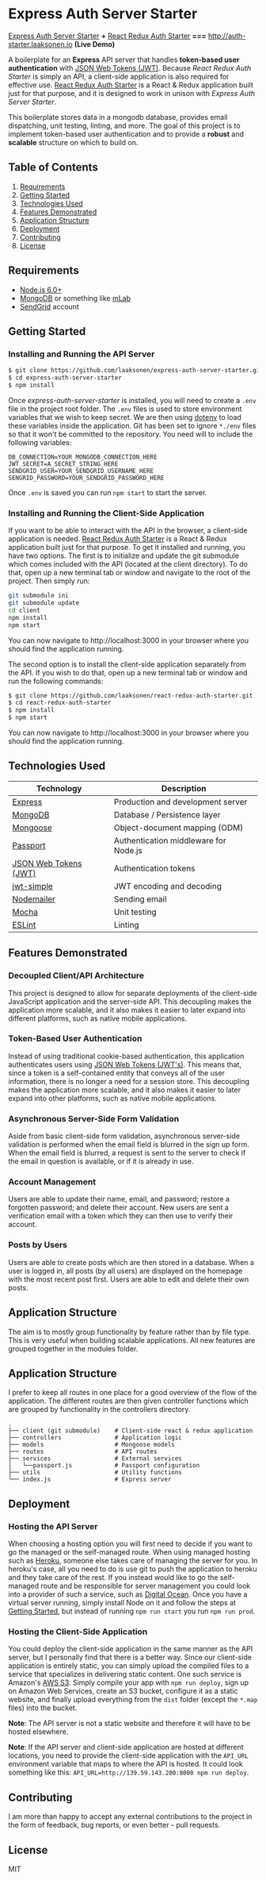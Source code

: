 # Express Auth Server Starter

[Express Auth Server Starter](https://github.com/laaksonen/express-auth-server-starter)
**+**
[React Redux Auth Starter](https://github.com/laaksonen/react-redux-auth-starter)
**===** http://auth-starter.laaksonen.io **(Live Demo)**

A boilerplate for an **Express** API server that handles **token-based user
authentication** with [JSON Web Tokens (JWT)](https://jwt.io). Because *React
Redux Auth Starter* is simply an API, a client-side application is also required
for effective use.
[React Redux Auth Starter](https://github.com/laaksonen/react-redux-auth-starter)
is a React & Redux application built just for that purpose, and it is designed
to work in unison with *Express Auth Server Starter*.

This boilerplate stores data in a mongodb database, provides email dispatching,
unit testing, linting, and more. The goal of this project is to implement
token-based user authentication and to provide a **robust** and **scalable**
structure on which to build on.

## Table of Contents
1. [Requirements](#requirements)
1. [Getting Started](#getting-started)
1. [Technologies Used](#technologies-used)
1. [Features Demonstrated](#features-demonstrated)
1. [Application Structure](#application-structure)
1. [Deployment](#deployment)
1. [Contributing](#contributing)
1. [License](#license)

## Requirements
* [Node.js 6.0+](http://nodejs.org)
* [MongoDB](https://www.mongodb.com) or something like [mLab](https://mlab.com/)
* [SendGrid](https://sendgrid.com/) account

## Getting Started
### Installing and Running the API Server
```bash
$ git clone https://github.com/laaksonen/express-auth-server-starter.git
$ cd express-auth-server-starter
$ npm install
```
Once *express-auth-server-starter* is installed, you will need to create a `.env`
file in the project root folder. The `.env` files is used to store environment
variables that we wish to keep secret. We are then using
[dotenv](https://github.com/motdotla/dotenv) to load these variables inside the
application. Git has been set to ignore `*./env` files so that
it won't be committed to the repository. You need will to include the following
variables:
```
DB_CONNECTION=YOUR_MONGODB_CONNECTION_HERE
JWT_SECRET=A_SECRET_STRING_HERE
SENDGRID_USER=YOUR_SENDGRID_USERNAME_HERE
SENGRID_PASSWORD=YOUR_SENDGRID_PASSWORD_HERE
```
Once `.env` is saved you can run `npm start` to start the server.

### Installing and Running the Client-Side Application
If you want to be able to interact with the API in the browser, a client-side
application is needed. [React Redux Auth Starter](https://github.com/laaksonen/react-redux-auth-starter) is a React &
Redux application built just for that purpose.
To get it installed and running, you have two options. The first is to
initialize and update the git submodule which comes included with the API (located
at the client directory). To do that, open up a new terminal tab or
window and navigate to the root of the project. Then simply run:
```bash
git submodule ini
git submodule update
cd client
npm install
npm start
```
You can now navigate to http://localhost:3000 in your browser where you should
find the application running.

The second option is to install the client-side application separately from
the API. If you wish to do that, open up a new terminal tab or window and run
the following commands:
```bash
$ git clone https://github.com/laaksonen/react-redux-auth-starter.git
$ cd react-redux-auth-starter
$ npm install
$ npm start
```
You can now navigate to http://localhost:3000 in your browser where you should
find the application running.

## Technologies Used
| **Technology** | **Description** |
| ---------|-----------------|
| [Express](http://expressjs.com) | Production and development server |
| [MongoDB](https://www.mongodb.com) | Database / Persistence layer |
| [Mongoose](http://mongoosejs.com) | Object-document mapping (ODM) |
| [Passport](http://passportjs.org/) | Authentication middleware for Node.js |
| [JSON Web Tokens (JWT)](https://jwt.io) | Authentication tokens |
| [jwt-simple](https://www.npmjs.com/package/jwt-simple) | JWT encoding and decoding |
| [Nodemailer](https://github.com/nodemailer/nodemailer) | Sending email |
| [Mocha](https://mochajs.org) | Unit testing |
| [ESLint](http://eslint.org) | Linting |

## Features Demonstrated
### Decoupled Client/API Architecture
This project is designed to allow for separate deployments of the client-side
JavaScript application and the server-side API. This decoupling makes the
application more scalable, and it also makes it easier to later expand into
different platforms, such as native mobile applications.

### Token-Based User Authentication
Instead of using traditional cookie-based authentication, this application
authenticates users using [JSON Web Tokens (JWT's)](https://jwt.io/). This means
that, since a token is a self-contained entity that conveys all of the user
information, there is no longer a need for a session store. This decoupling
makes the application more scalable, and it also makes it easier to later expand
into other platforms, such as native mobile applications.

### Asynchronous Server-Side Form Validation
Aside from basic client-side form validation, asynchronous server-side
validation is performed when the email field is blurred in the sign up form.
When the email field is blurred, a request is sent to the server to check if
the email in question is available, or if it is already in use.

### Account Management
Users are able to update their name, email, and password; restore a forgotten
password; and delete their account. New users are sent a verification email
with a token which they can then use to verify their account.

### Posts by Users
Users are able to create posts which are then stored in a database. When a user
is logged in, all posts (by all users) are displayed on the homepage with the
most recent post first. Users are able to edit and delete their own posts.

## Application Structure
The aim is to mostly group functionality by feature rather than by file type.
This is very useful when building scalable applications. All new features are
grouped together in the modules folder.

## Application Structure
I prefer to keep all routes in one place for a good overview of the flow of the
application. The different routes are then given controller functions which
are grouped by functionality in the controllers directory.
```
.
├── client (git submodule)    # Client-side react & redux application
├── controllers               # Application logic
├── models                    # Mongoose models
├── routes                    # API routes
├── services                  # External services
│   └──passport.js            # Passport configuration
├── utils                     # Utility functions
└── index.js                  # Express server
```

## Deployment
### Hosting the API Server
When choosing a hosting option you will first need to decide if you want to go
the managed or the self-managed route. When using managed hosting such as
[Heroku](https://heroku.com), someone else takes care of managing the server for
you. In heroku's case, all you need to do is use git to push the application to
heroku and they take care of the rest.
If you instead would like to go the self-managed route and be responsible for
server management you could look into a provider of such a service, such as
[Digital Ocean](https://www.digitalocean.com/). Once you have a virtual server
running, simply install Node on it and follow the steps at
[Getting Started](#getting-started), but instead of running `npm run start` you
run `npm run prod`.

### Hosting the Client-Side Application
You could deploy the client-side application in the same manner as the API server,
but I personally find that there is a better way. Since our client-side application
is entirely static, you can simply upload the compiled files to a service that
specializes in delivering static content. One such service is Amazon's
[AWS S3](https://aws.amazon.com/s3/).
Simply compile your app with `npm run deploy`, sign up on Amazon Web Services,
create an S3 bucket, configure it as a static website, and finally upload
everything from the `dist` folder (except the `*.map` files) into the bucket.

**Note**: The API server is not a
static website and therefore it will have to be hosted elsewhere.

**Note**: If the API server and client-side application are hosted at different
locations, you need to provide the client-side application with the `API_URL`
environment variable that maps to where the API is hosted. It could look something
like this: `API_URL=http://139.59.143.200:8000 npm run deploy`.

## Contributing
I am more than happy to accept any external contributions to the project in the
form of feedback, bug reports, or even better - pull requests.

## License
MIT
